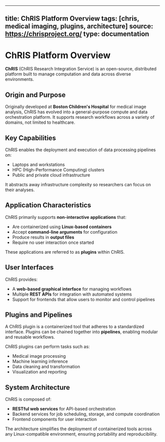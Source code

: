 
---
title: ChRIS Platform Overview
tags: [chris, medical imaging, plugins, architecture]
source: https://chrisproject.org/
type: documentation
---


# ChRIS Platform Overview

**ChRIS** (ChRIS Research Integration Service) is an open-source, distributed platform built to manage computation and data across diverse environments.

## Origin and Purpose

Originally developed at **Boston Children's Hospital** for medical image analysis, ChRIS has evolved into a general-purpose compute and data orchestration platform. It supports research workflows across a variety of domains, not limited to healthcare.

## Key Capabilities

ChRIS enables the deployment and execution of data processing pipelines on:

- Laptops and workstations  
- HPC (High-Performance Computing) clusters  
- Public and private cloud infrastructure  

It abstracts away infrastructure complexity so researchers can focus on their analyses.

## Application Characteristics

ChRIS primarily supports **non-interactive applications** that:

- Are containerized using **Linux-based containers**  
- Accept **command-line arguments** for configuration  
- Produce results in **output files**  
- Require no user interaction once started

These applications are referred to as **plugins** within ChRIS.

## User Interfaces

ChRIS provides:

- A **web-based graphical interface** for managing workflows  
- Multiple **REST APIs** for integration with automated systems  
- Support for frontends that allow users to monitor and control pipelines

## Plugins and Pipelines

A ChRIS plugin is a containerized tool that adheres to a standardized interface. Plugins can be chained together into **pipelines**, enabling modular and reusable workflows.

ChRIS plugins can perform tasks such as:

- Medical image processing  
- Machine learning inference  
- Data cleaning and transformation  
- Visualization and reporting

## System Architecture

ChRIS is composed of:

- **RESTful web services** for API-based orchestration  
- Backend services for job scheduling, storage, and compute coordination  
- Frontend components for user interaction  

The architecture simplifies the deployment of containerized tools across any Linux-compatible environment, ensuring portability and reproducibility.
